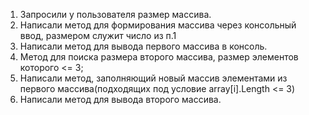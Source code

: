 1. Запросили у пользователя размер массива.
2. Написали метод для формирования массива через консольный ввод, размером служит число из п.1
3. Написали метод для вывода первого массива в консоль.
4. Метод для поиска размера второго массива, размер элементов которого <= 3;
5. Написали метод, заполняющий новый массив элементами из первого массива(подходящих под условие array[i].Length <= 3)
6. Написали метод для вывода второго массива.